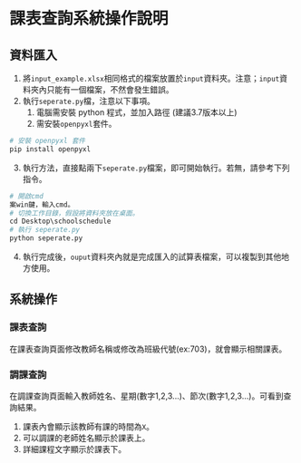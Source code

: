 # 課表查詢系統操作說明
## 資料匯入
1. 將```input_example.xlsx```相同格式的檔案放置於```input```資料夾。注意；```input```資料夾內只能有一個檔案，不然會發生錯誤。
2. 執行```seperate.py```檔，注意以下事項。
   1. 電腦需安裝 python 程式，並加入路徑 (建議3.7版本以上)
   2. 需安裝```openpyxl```套件。
```py
# 安裝 openpyxl 套件
pip install openpyxl
```
3. 執行方法，直接點兩下```seperate.py```檔案，即可開始執行。若無，請參考下列指令。
```py
# 開啟cmd
案win鍵，輸入cmd。
# 切換工作目錄，假設將資料夾放在桌面。
cd Desktop\schoolschedule 
# 執行 seperate.py
python seperate.py
```
4. 執行完成後，```ouput```資料夾內就是完成匯入的試算表檔案，可以複製到其他地方使用。
## 系統操作
### 課表查詢
在課表查詢頁面修改教師名稱或修改為班級代號(ex:703)，就會顯示相關課表。
### 調課查詢
在調課查詢頁面輸入教師姓名、星期(數字1,2,3...)、節次(數字1,2,3...)。可看到查詢結果。
1. 課表內會顯示該教師有課的時間為```X```。
2. 可以調課的老師姓名顯示於課表上。
3. 詳細課程文字顯示於課表下。
